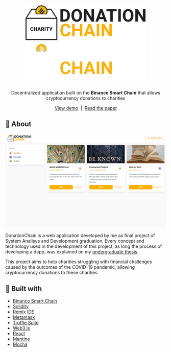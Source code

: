 <div align="center">
  <img src="https://github.com/viniciusmeneses/donation-chain/blob/master/light-logo.png#gh-light-mode-only" alt="Logo" />
  <img src="https://github.com/viniciusmeneses/donation-chain/blob/master/dark-logo.png#gh-dark-mode-only" alt="Logo" />

  <br/>
  <br/>

  <p align="center">
    Decentralized application built on the <strong>Binance Smart Chain</strong> that allows cryptocurrency donations to charities
  </p>

  <p>
    <a href="http://donation-chain.surge.sh">View demo</a>
    &nbsp;|&nbsp;
    <a href="https://suap.ifsp.edu.br/media/private-media/tmp/900464ee-3d64-4ba2-b5fd-a6400e47d619.pdf?st=mhjT_O69s_H6Y6K0PZBKFA&e=1649721811">Read the paper</a>
  </p>
</div>

## 📄 About

![Product Name Screen Shot](./preview.gif)

DonationChain is a web application developed by me as final project of System Analisys and Development graduation. Every concept and technology used in the development of this project, as long the process of developing a dapp, was explained on my [undergraduate thesis](https://suap.ifsp.edu.br/media/private-media/tmp/900464ee-3d64-4ba2-b5fd-a6400e47d619.pdf?st=mhjT_O69s_H6Y6K0PZBKFA&e=1649721811).

This project aims to help charities struggling with financial challenges caused by the outcomes of the COVID-19 pandemic, allowing cryptocurrency donations to these charities.

## 🧰 Built with

- [Binance Smart Chain](https://docs.binance.org/)
- [Solidity](https://docs.soliditylang.org/en/)
- [Remix IDE](https://remix.ethereum.org/)
- [Metamask](https://metamask.io/)
- [Truffle Suite](https://trufflesuite.com/)
- [Web3.js](https://web3js.readthedocs.io/en/)
- [React](https://reactjs.org/)
- [Mantine](https://mantine.dev/)
- [Mocha](https://mochajs.org/)
